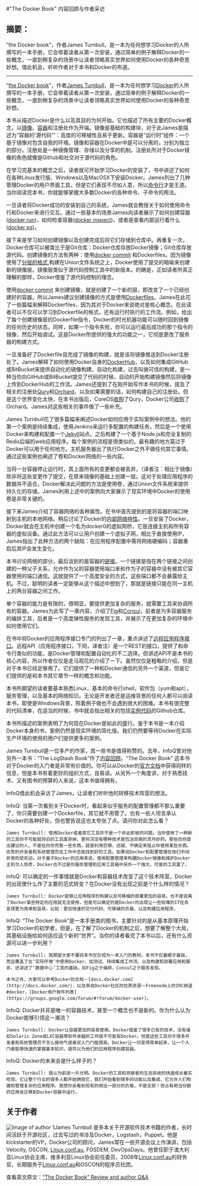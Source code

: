 #"The Docker Book" 内容回顾与作者采访 

## 摘要：
“the Docker book”，作者James Turnbull，是一本为任何想学习Docker的人所撰写的一本手册，它会带着读者从第一次安装，通过简单的例子解释Docker的一些概念，一直到稍复杂的场景中让读者领略真实世界如何使用Docker的各种奇思妙想。值此机会，听听作者对于本书和Docker的布道。

--------------------------------------------------
“[the Docker book](http://www.dockerbook.com/)”，作者[James Turnbull](http://www.jamesturnbull.net/)，是一本为任何想学习[Docker](https://www.docker.com/)的人所撰写的一本手册，它会带着读者从第一次安装，通过简单的例子解释Docker的一些概念，一直到稍复杂的场景中让读者领略真实世界如何使用Docker的各种奇思妙想。

本书从描述Docker是什么以及其目的为何开始。它也描述了所有主要的Docker概念，以[镜像](https://docs.docker.com/userguide/dockerimages/)、[容器](https://docs.docker.com/userguide/usingdocker/)和注册处作为开端。镜像是基础的构建块，对于此James是描述为“容器的'源代码'”：高度的可移植性且易于更新。容器是“运行时”组件：一个基于镜像对包含自我的环境。镜像和容器在Docker中是可以分离的，分别为独立的部分。注册处是一种镜像管理、存储以及分享的机制。注册处所对于Docker镜像的角色就像是Github和社交对于源代码的角色。

在学习完基本的概念之后，读者就可开始学习Docker的安装了，书中讲述了如何在各种Linux发行版、Windows以及MacOSX下安装Docker。James列出了几种管理Docker的用户界面工具，但是它们表现不尽如人意，所以[命令行](https://docs.docker.com/reference/commandline/cli)才是王道。当你阅读完本书，你就能够掌握大多数Docker的各种命令、子命令的用法。

一旦读者将Docker成功的安装到自己的系统，James就会教授关于如何使用命令行和Docker来进行交互。通过一些基本的场景James向读者展示了如何创建容器([docker run](https://docs.docker.com/reference/commandline/cli/#run))，如何检查容器([docker inspect](https://docs.docker.com/reference/commandline/cli/#inspect))，或者是查看内部运行着什么([docker ps](https://docs.docker.com/reference/commandline/cli/#ps))。

接下来是学习如何创建镜像以及创建完成后将它们存储到仓库中。再重复一次，Docker仓库可以被类比于是Git仓库：Docker仓库存放Docker镜像；Git仓库存放源代码。创建镜像的方法有两种：使用[docker commit](https://docs.docker.com/reference/commandline/cli/#commit) 和Dockerfiles。因为镜像使用了[分层的格式](https://docs.docker.com/terms/layer/),构建在Union文件系统之上，Docker使用了提交的暗喻来创建新的镜像层。镜像层类似于源代码控制工具中的新版本。的确是，正如读者所真正理解的那样，Docker借鉴了源代码控制的理念。

使用[docker commit](https://docs.docker.com/reference/commandline/cli/#commit) 来创建镜像，就是创建了一个新的层，即改变了一个已经创建好的容器。所以James建议创建镜像的方式是使用[Dockerfiles](https://docs.docker.com/reference/builder/)。James在此花了一些篇幅来解释Dockerfiles，因为其对于Docker来说绝对是核心概念。在此读者可以不仅可以学习到Dockerfile的格式，还有运行时执行的工作流。例如，给出了每个创建镜像层的Dockerfile指令，Docker的时光机器功能可以随时回到镜像的任何历史的状态。同样，如果一个指令失败，你可以运行最后成功的那个指令的镜像，然后开始调试。这是Docker所提供的强大的功能之一，它彻底更改了服务器的构建方式。

一旦准备好了Dockerfile且完成了镜像的构建，就是该将镜像推送到Docker注册处了。James解释了如何使用Docker自身的[DockerHub](https://registry.hub.docker.com/)，以及如何集成GitHub或BitBucket来提供自动化的镜像构建。自动化构建，过去叫做可信的构建，是一种当你向GitHub或BitBucket提交了代码的时候，自动的开始构建镜像然后将镜像上传到DockerHub的工作流。James还提到了在刚开始写作本书的时候，提及了相关的注册处[Qury](https://quay.io/)和[Orchard](https://www.orchardup.com/)，以及如果需要的话，如何构建自己的注册处。但是这个世界变化太快，在本书出版后，CoreOS[收购](http://blog.devtable.com/2014/08/quayio-joins-forces-with-coreos.html)了Qury，Docker公司[收购](https://www.orchardup.com/blog/orchard-is-joining-docker)了Orchard。James对这些相关的事件做了一些补充。

James Turnbull花了很多篇幅来阐述Docker如何应用于实际案例中的想法。他的第一个案例是持续集成，使用Jenkins来运行多配置的构建任务。然后是一个使用Docker来构建和配置一个[Jekyll](http://jekyllrb.com/)站点。之后构建了一个基于Node.js和完全复制的Redis后端的web应用程序。每个案例的流程是很类似的，最有趣的地方莫过于Docker可以用于任何地方。主机服务器出了执行Docker之外不做任何其它事情。通过这些案例也阐述了卷和Docker网络的一些内容。

当将一台容器停止运行时，其上面所有的变更都会被丢弃，（译者注：相比于镜像）除非将这些变更作了提交，在原来镜像的基础上创建一层。这对于处理应用程序的数据并不适合。Docker解决此问题的方法是使用卷，通过Union文件系统来提供持久化的存储。James利用上述中的案例向大家展示了现实环境中Docker的使用卷是非常关键的。

接下来James介绍了容器网络的各种属性。在书中首先提到的是将容器的端口映射到主机的本地网络。稍后讨论了Docker的[内部网络特性](https://docs.docker.com/articles/networking/)。一旦安装了Docker，Docker就会在主机中创建一个名为docker0的虚拟网桥，它是连接主机和所有容器的虚拟设备。通过此方法可以让用户创建一个虚拟子网，相比于直接使用IP，James指出了此种方法的两个缺陷：在应用程序配置中需将网络硬编码；容器重启后其IP会发生变化。

本书讨论网络的部分，最后谈到的是容器的[链接](https://docs.docker.com/userguide/dockerlinks/#docker-container-linking)。一个链接是指在两个链接之间创建的一种父子关系，允许作为父的容器使用端口来和作为子的容器中没有被其它容器使用的端口通信。这就提供了一个高度安全的方式，这些端口都不会暴露给主机。不过，聪明的读者一定能够从这个描述中想到了，那就是链接只能在同一主机上的两台容器之间工作。

单个容器的能力是有限的，很明显，要提供更加复杂的服务，就需要工具来协调所有的容器。James为此写了一章内容，介绍了[Fig](http://www.fig.sh/index.html)和[Consul](http://www.consul.io/)，前者是为多容器服务的编排工具，后者是一个高度弹性服务的发现工具，并展示了在更加复杂的环境中如何使用它们。

在书中将Docker的应用程序接口专门的列出了一章，重点讲述了[远程应用程序接口](https://docs.docker.com/reference/api/docker_remote_api/)。远程API（应用程序接口，下同，译者注）是一个REST的接口，提供了和命令行类似的功能，是Docker管理和配置自动化的不二选择。但讲述API不是本书的核心内容，所以作者仅仅是走马观花的介绍了一下。虽然仅仅是粗略的介绍，但是对于本书已经足够用了。它们提供了一种和Docker通信的另外一个渠道，但是它们提供的是和本书其它章节一样的概念和功能。

本书所期望的读者要基本熟悉Linux，基本的命令行shell，软件包（yum和apt），服务管理，以及基本的网络知识。无论是开发者还是运维背景的任何人都可以阅读本书，即使是Windows背景，照着例子做也不会遇到很大的困难。本书有很完整的代码清单，在适当的时候，书中就会指出相关的包括[实例代码](https://github.com/jamtur01/dockerbook-code)的Github仓库。

本书所描述的案例表明了为何现在Docker是如此的盛行。鉴于本书是一本介绍Docker本身的书，案例仍然是现实环境的简化版。我们仍然要等待Docker在实际生产环境的使用的用户们提供更多的案例。

James Turnbull是一位多产的作家，其一些书是值得称赞的。去年，InfoQ曾对他另外一本书：“The LogStash Book”作了[内容回顾](http://www.infoq.com/articles/review-the-logstash-book)。“The Docker Book” 这本书对于Docker的入门者是非常有价值的。你可以从Docker的[官方文档](https://docs.docker.com/)中获得同样的信息，但是本书有着更好的组织方式，且易读。从另外一个角度讲，对于熟悉技术、又有图书的预算的人来说，这本书值得拥有。


InfoQ借此机会采访了James，让读者们听听他的转移技术阵营的想法。

InfoQ: 当第一次看到关于Docker时，看起来似乎服务的配置管理都不那么重要了，你只需要创建一个Dockerfile，其它就不用管了。也有一些人坦言承认Docker的各种好处，但也警告说这也太夸张了点。请问你对此怎么看？

```
James Turnbull: 使用Docker或者其它工具并不是一个非此即彼的问题。当你使用了一种新的工具你不可能就将旧的工具废弃掉，更何况没有哪种技术是包治百病的灵丹妙药。那些向你提出建议的人，不是在向你兜售一些东西，就是利用恐惧、迟疑、不确定来阻止你使用某些东西。优秀的开发者和系统管理员在工作中总能找到好的工具。如果说Docker和配置管理在他们中间非常的受欢迎。对于基于Docker的应用来说，使用配置管理来构建Docker镜像和维护Docker主机令人惊奇，Docker也不过是你服务管理和应用工具箱中另外一个强大、可爱的工具罢了。

```

InfoQ: 可以确定的一件事情就是Docker和容器技术改变了这个技术阵营，Docker的出现使什么作了主要的范式转变？在Docker没有出现之前是个什么样的情况？

```
James Turnbull: Docker能够让应用程序的构建以及可移植的部署更加的容易。也不是说离了Docker某些特定的应用就无法使用，但是可以确定的是Docker的出现让一些较难的IT任务变得更为简单和容易，比如：更加快速的交付代码、可移植的负载、以及构建应用程序。

```

InfoQ: “The Docker Book”是一本手册类的图书，主要针对的是从基本原理开始学习Docker的初学者，但是，在了解了Docker的机制之后，想要了解整个大局，其基础设施给如何适应这个新的“世界”。当你的读者看完了本书以后，还有什么资源可以进一步利用？

```
James Turnbull: 我期望大家不要将本书仅仅视为一本入门的教材。本书不仅着眼于基础，而且覆盖了在‘实际环境’中使用Docker，如测试、持续集成工作流、以及构建和部署应用和服务，还讲述了‘数据中心’工具的基础，如Fig之于编排，Consul之于服务发现。

本书之外，大家可以参考Docker的文档－[docs.docker.com](http://docs.docker.com/)，以及来自Docker社区的优质资源－Freenode上的IRC频道 #docker，[Docker用户邮件列表](https://groups.google.com/forum/#!forum/docker-user)。

```

InfoQ: Docker并非是唯一的容器技术，甚至一个概念也不是新的。你为什么认为Docker能够引领这一潮流？

```
James Turnbull: Docker让容器更加的容易使用。Docker借鉴了很多已有的技术，没有诸如Solaris Zone或LXC容器等软件卓越的工作就不可能有Docker。但是这些工具对于很多开发者和系统管理员不怎么接地气或者说入门门槛很高。Docker让一切变得简单起来，让一个入门者能够快速的掌握基本知识，就可以为他们的应用程序创建容器。

```

InfoQ: Docker的未来会是什么样子的？

```
James Turnbull: 我认为前途一片光明。Docker的工具和贡献者的生态系统的快速成长着实吃惊。它让整个行业的很多人都开始拥抱它，我们开始看到很多的功能以及集成，它允许人们构建和管理复杂的应用程序。我想你会看到现有的相当一部分的负载，不是全部！但占有相当份额的应用会迁移到Docker容器中运行。

```
## 关于作者
![Image of author 1](http://cdn.infoq.com/statics_s1_20150922-0305u2/resource/articles/docker-book/en/resources/James_Turnbull%20.jpg)James Turnbull 是多本关于开源软件技术书籍的作者，长时间活跃于开源社区，过去写过的书涉及Docker，Logstash，Puppet。他是kickstarter的VP，Docker公司的顾问，James常在一些开源会议上作演讲，包括Velocity, OSCON, [Linux.conf.au](http://linux.conf.au/), FOSDEM, DevOpsDays。他曾任职于澳大利亚Linux协会主席，维多利亚Linux协会前任委员，2008年[Linux.conf.au](http://linux.conf.au/)的财务官，长期服务于[Linux.conf.au](http://linux.conf.au/)和OSCON的程序员社团。

查看英文原文：[“The Docker Book” Review and author Q&A](http://www.infoq.com/articles/docker-book)
